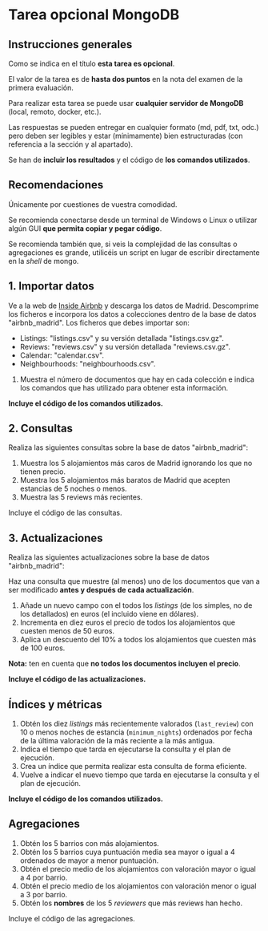 # Tarea opcional MongoDB

## Instrucciones generales

Como se indica en el título **esta tarea es opcional**.

El valor de la tarea es de **hasta dos puntos** en la nota del examen de la primera evaluación.

Para realizar esta tarea se puede usar **cualquier servidor de MongoDB** (local, remoto, docker, etc.).

Las respuestas se pueden entregar en cualquier formato (md, pdf, txt, odc.) pero deben ser legibles y estar (mínimamente) bien estructuradas (con referencia a la sección y al apartado).

Se han de **incluir los resultados** y el código de **los comandos utilizados**.

## Recomendaciones

Únicamente por cuestiones de vuestra comodidad.

Se recomienda conectarse desde un terminal de Windows o Linux o utilizar algún GUI **que permita copiar y pegar código**.

Se recomienda también que, si veis la complejidad de las consultas o agregaciones es grande, utilicéis un script en lugar de escribir directamente en la *shell* de mongo.

## 1. Importar datos

Ve a la web de [Inside Airbnb](insideairbnb.com) y descarga los datos de Madrid. Descomprime los ficheros e incorpora los datos a colecciones dentro de la base de datos "airbnb_madrid". Los ficheros que debes importar son:

* Listings: "listings.csv" y su versión detallada "listings.csv.gz".
* Reviews:  "reviews.csv" y su versión detallada "reviews.csv.gz".
* Calendar: "calendar.csv".
* Neighbourhoods: "neighbourhoods.csv".

1. Muestra el número de documentos que hay en cada colección e indica los comandos que has utilizado para obtener esta información.

**Incluye el código de los comandos utilizados.**

## 2. Consultas

Realiza las siguientes consultas sobre la base de datos "airbnb_madrid":

1. Muestra los 5 alojamientos más caros de Madrid ignorando los que no tienen precio.
2. Muestra los 5 alojamientos más baratos de Madrid que acepten estancias de 5 noches o menos.
3. Muestra las 5 reviews más recientes.

Incluye el código de las consultas.

## 3. Actualizaciones

Realiza las siguientes actualizaciones sobre la base de datos "airbnb_madrid":

Haz una consulta que muestre (al menos) uno de los documentos que van a ser modificado **antes y después de cada actualización**.

1. Añade un nuevo campo con el todos los *listings* (de los simples, no de los detallados) en euros (el incluido viene en dólares).
2. Incrementa en diez euros el precio de todos los alojamientos que cuesten menos de 50 euros.
3. Aplica un descuento del 10% a todos los alojamientos que cuesten más de 100 euros.

**Nota:** ten en cuenta que **no todos los documentos incluyen el precio**.

**Incluye el código de las actualizaciones.**

## Índices y métricas

1. Obtén los diez *listings* más recientemente valorados (`last_review`) con 10 o menos noches de estancia (`minimum_nights`) ordenados por fecha de la última valoración de la más reciente a la más antigua.
2. Indica el tiempo que tarda en ejecutarse la consulta y el plan de ejecución.
3. Crea un índice que permita realizar esta consulta de forma eficiente.
4. Vuelve a indicar el nuevo tiempo que tarda en ejecutarse la consulta y el plan de ejecución.

**Incluye el código de los comandos utilizados.**

## Agregaciones

1. Obtén los 5 barrios con más alojamientos.
2. Obtén los 5 barrios cuya puntuación media sea mayor o igual a 4 ordenados de mayor a menor puntuación.
3. Obtén el precio medio de los alojamientos con valoración mayor o igual a 4 por barrio.
4. Obtén el precio medio de los alojamientos con valoración menor o igual a 3 por barrio.
5. Obtén los **nombres** de los 5 *reviewers* que más reviews han hecho.

Incluye el código de las agregaciones.
